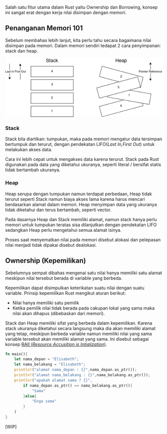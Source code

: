 Salah satu fitur utama dalam Rust yaitu Ownership dan Borrowing, konsep ini sangat erat dengan kerja nilai disimpan dengan memori.

## Penanganan Memori 101
Sebelum membahas lebih lanjut, kita perlu tahu secara bagaimana nilai disimpan pada memori. Dalam memori sendiri tedapat 2 cara penyimpanan: stack dan heap.

![Memory Management](./mem_mgr.png)

### Stack
Stack bila diartikan: tumpukan, maka pada memori mengatur data tersimpan bertumpuk dan terurut, dengan pendekatan LIFO(_Last In,First Out_) untuk melakukan akses data. 

Cara ini lebih cepat untuk mengakses data karena terurut. Stack pada Rust digunakan pada data yang diketahui ukuranya, seperti literal / bersifat statis tidak bertambah ukuranya.

### Heap
Heap serupa dengan tumpukan namun terdapat perbedaan, Heap tidak terurut seperti Stack namun biaya akses lama karena harus mencari berdasarkan alamat dalam memori. Heap menyimpan data yang ukuranya tidak diketahui dan terus bertambah, seperti vector.

Pada dasarnya Heap dan Stack memiliki alamat, namun stack hanya perlu memori untuk tumpukan teratas sisa dilanjutkan dengan pendekatan LIFO sedangkan Heap perlu mengetahui semua alamat isinya.

Proses saat menyematkan nilai pada memori disebut alokasi dan pelepasan nilai menjadi tidak dipakai disebut dealokasi.

## Ownership (Kepemilikan)

Sebelumnya sempat dibahas mengenai satu nilai hanya memiliki satu alamat meskipun nilai tersebut berada di variable yang berbeda.

Kepemilikan dapat disimpulkan keterikatan suatu nilai dengan suatu variable. Prinsip kepemilikan Rust mengikut aturan berikut:

- Nilai hanya memiliki satu pemilik
- Ketika pemilik nilai tidak berada pada cakupan lokal yang sama maka nilai akan dihapus (dibebaskan dari memori).

Stack dan Heap memiliki sifat yang berbeda dalam kepemilikan. Karena stack ukuranya diketahui secara langsung maka dia akan memiliki alamat yang tetap, meskipun berbeda variable namun memiliki nilai yang sama variable tersebut akan memiliki alamat yang sama. Ini disebut sebagai konsep [RAII (_Resource Accusition is Intialization_)](https://en.wikipedia.org/wiki/Resource_acquisition_is_initialization).

```rust
fn main(){
    let nama_depan = "Elisabeth";
    let nama_belakang = "Elisabeth";
    println!("alamat nama_depan : {}",nama_depan.as_ptr());
    println!("alamat nama_belakang : {}",nama_belakang.as_ptr());
    println!("apakah alamat sama ? {}",
        if nama_depan.as_ptr() == nama_belakang.as_ptr(){
            "Sama"
        }else{
            "Enga sama"
        }
    )
}
```

[WIP]